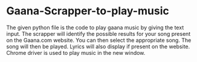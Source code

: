 # Gaana-Scrapper-to-play-music

The given python file is the code to play gaana music by giving the text input. The scrapper will identify the possible results for your song present on the Gaana.com website.
You can then select the appropriate song. The song will then be played. Lyrics will also display if present on the website.
Chrome driver is used to play music in the new window.
